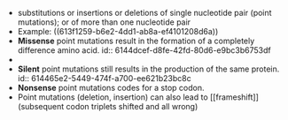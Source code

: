 - substitutions or insertions or deletions of single nucleotide pair (point mutations); or of more than one nucleotide pair
- Example: ((613f1259-b6e2-4dd1-ab8a-ef4101208d6a))
- **Missense** point mutations result in the formation of a completely difference amino acid.
  id:: 6144dcef-d8fe-42fd-80d6-e9bc3b6753df
-
- **Silent** point mutations still results in the production of the same protein.
  id:: 614465e2-5449-474f-a700-ee621b23bc8c
- **Nonsense** point mutations codes for a stop codon.
- Point mutations (deletion, insertion) can also lead to [[frameshift]] (subsequent codon triplets shifted and all wrong)